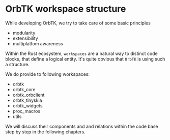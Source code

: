 # OrbTK workspace structure

While developing OrbTK, we try to take care of some basic principles

* modularity
* extensibility
* multiplatfom awareness

Within the Rust ecosystem, `workspaces` are a natural way to distinct code
blocks, that define a logical entity. It's quite obvious that `OrbTK` is using such a structure.

We do provide to following workspaces:

* orbtk
* orbtk_core
* orbtk_orbclient
* orbtk_tinyskia
* orbtk_widgets
* proc_macros
* utils

We will discuss their components and and relations within the code
base step by step in the following chapters.
